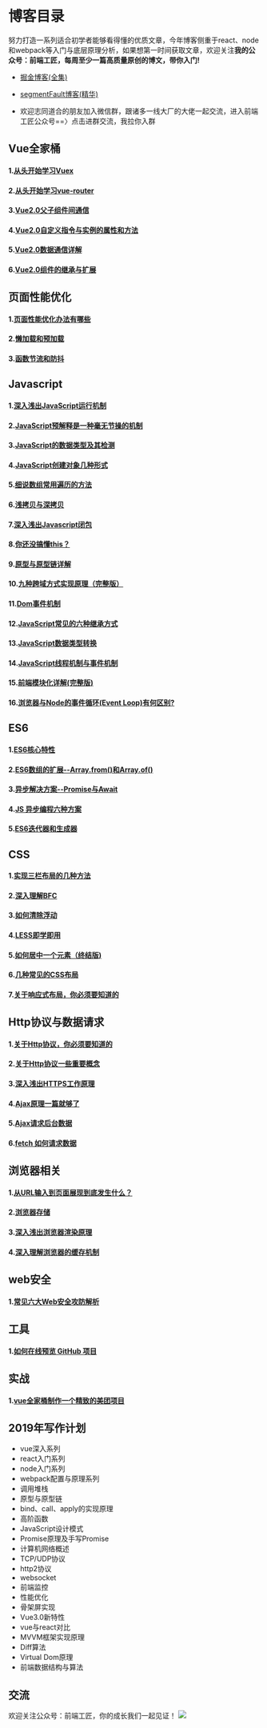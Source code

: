 # 博客目录
努力打造一系列适合初学者能够看得懂的优质文章，今年博客侧重于react、node和webpack等入门与底层原理分析，如果想第一时间获取文章，欢迎关注**我的公众号：前端工匠，每周至少一篇高质量原创的博文，带你入门!**  
- [掘金博客(全集)](https://juejin.im/user/5a9a9cdcf265da238b7d771c)

- [segmentFault博客(精华)](https://segmentfault.com/u/langlixingzhou/articles)

- 欢迎志同道合的朋友加入微信群，跟诸多一线大厂的大佬一起交流，进入前端工匠公众号==〉点击进群交流，我拉你入群
 
## Vue全家桶
#### 1.[从头开始学习Vuex](https://github.com/ljianshu/Blog/issues/36)
#### 2.[从头开始学习vue-router](https://github.com/ljianshu/Blog/issues/39)
#### 3.[Vue2.0父子组件间通信](https://github.com/ljianshu/Blog/issues/32)
#### 4.[Vue2.0自定义指令与实例的属性和方法](https://github.com/ljianshu/Blog/issues/33)
#### 5.[Vue2.0数据通信详解](https://github.com/ljianshu/Blog/issues/34)
#### 6.[Vue2.0组件的继承与扩展](https://github.com/ljianshu/Blog/issues/35)

## 页面性能优化
#### 1.[页面性能优化办法有哪些](https://github.com/ljianshu/Blog/issues/9)
#### 2.[懒加载和预加载](https://github.com/ljianshu/Blog/issues/8)
#### 3.[函数节流和防抖](https://github.com/ljianshu/Blog/issues/43)

## Javascript
#### 1.[深入浅出JavaScript运行机制](https://github.com/ljianshu/Blog/issues/2)
#### 2.[JavaScript预解释是一种毫无节操的机制](https://github.com/ljianshu/Blog/issues/3)
#### 3.[JavaScript的数据类型及其检测](https://github.com/ljianshu/Blog/issues/4)
#### 4.[JavaScript创建对象几种形式 ](https://github.com/ljianshu/Blog/issues/17)
#### 5.[细说数组常用遍历的方法](https://github.com/ljianshu/Blog/issues/31)
#### 6.[浅拷贝与深拷贝](https://github.com/ljianshu/Blog/issues/5)
#### 7.[深入浅出Javascript闭包](https://github.com/ljianshu/Blog/issues/6)
#### 8.[你还没搞懂this？](https://github.com/ljianshu/Blog/issues/7)
#### 9.[原型与原型链详解](https://github.com/ljianshu/Blog/issues/18)
#### 10.[九种跨域方式实现原理（完整版）](https://github.com/ljianshu/Blog/issues/55)
#### 11.[Dom事件机制](https://github.com/ljianshu/Blog/issues/44)
#### 12.[JavaScript常见的六种继承方式](https://github.com/ljianshu/Blog/issues/20)
#### 13.[JavaScript数据类型转换](https://github.com/ljianshu/Blog/issues/1)
#### 14.[JavaScript线程机制与事件机制](https://github.com/ljianshu/Blog/issues/28)
#### 15.[前端模块化详解(完整版)](https://github.com/ljianshu/Blog/issues/48)
#### 16.[浏览器与Node的事件循环(Event Loop)有何区别?](https://github.com/ljianshu/Blog/issues/54)
## ES6
#### 1.[ES6核心特性](https://github.com/ljianshu/Blog/issues/10)
#### 2.[ES6数组的扩展--Array.from()和Array.of()](https://github.com/ljianshu/Blog/issues/12)
#### 3.[异步解决方案--Promise与Await](https://github.com/ljianshu/Blog/issues/13)
#### 4.[JS 异步编程六种方案](https://github.com/ljianshu/Blog/issues/53)
#### 5.[ES6迭代器和生成器](https://github.com/ljianshu/Blog/issues/42)
## CSS
#### 1.[实现三栏布局的几种方法](https://github.com/ljianshu/Blog/issues/14)
#### 2.[深入理解BFC](https://github.com/ljianshu/Blog/issues/15)
#### 3.[如何清除浮动](https://github.com/ljianshu/Blog/issues/16)
#### 4.[LESS即学即用](https://github.com/ljianshu/Blog/issues/19)
#### 5.[如何居中一个元素（终结版)](https://github.com/ljianshu/Blog/issues/29)
#### 6.[几种常见的CSS布局](https://github.com/ljianshu/Blog/issues/40)
#### 7.[关于响应式布局，你必须要知道的](https://github.com/ljianshu/Blog/issues/38)
## Http协议与数据请求
#### 1.[关于Http协议，你必须要知道的](https://github.com/ljianshu/Blog/issues/22)
#### 2.[关于Http协议一些重要概念](https://github.com/ljianshu/Blog/issues/21)
#### 3.[深入浅出HTTPS工作原理](https://github.com/ljianshu/Blog/issues/50)
#### 4.[Ajax原理一篇就够了](https://github.com/ljianshu/Blog/issues/45)
#### 5.[Ajax请求后台数据](https://github.com/ljianshu/Blog/issues/46)
#### 6.[fetch 如何请求数据](https://github.com/ljianshu/Blog/issues/47)
## 浏览器相关
#### 1.[从URL输入到页面展现到底发生什么？](https://github.com/ljianshu/Blog/issues/24)
#### 2.[浏览器存储](https://github.com/ljianshu/Blog/issues/25)
#### 3.[深入浅出浏览器渲染原理](https://github.com/ljianshu/Blog/issues/51)
#### 4.[深入理解浏览器的缓存机制](https://github.com/ljianshu/Blog/issues/23)
## web安全
#### 1.[常见六大Web安全攻防解析](https://github.com/ljianshu/Blog/issues/56)
## 工具
#### 1.[如何在线预览 GitHub 项目](https://github.com/ljianshu/Blog/issues/52)
## 实战
#### 1.[vue全家桶制作一个精致的美团项目](https://github.com/ljianshu/Blog/issues/37)
## 2019年写作计划
- vue深入系列
- react入门系列
- node入门系列
- webpack配置与原理系列
- 调用堆栈
- 原型与原型链
- bind、call、apply的实现原理
- 高阶函数
- JavaScript设计模式
- Promise原理及手写Promise
- 计算机网络概述
- TCP/UDP协议
- http2协议
- websocket
- 前端监控
- 性能优化
- 骨架屏实现
- Vue3.0新特性
- vue与react对比
- MVVM框架实现原理
- Diff算法
- Virtual Dom原理
- 前端数据结构与算法

## 交流
欢迎关注公众号：前端工匠，你的成长我们一起见证！
![](https://user-gold-cdn.xitu.io/2019/2/1/168a9c0bbdf4457f?w=2800&h=800&f=jpeg&s=151088)
